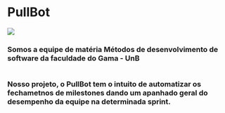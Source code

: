 # PullBot

![](https://github.com/fga-eps-mds/MDS-2020-2-G2/blob/GitHub-Pages/imagens/logo.png)

### Somos a equipe de matéria Métodos de desenvolvimento de software da faculdade do Gama - UnB
# 
### Nosso projeto, o PullBot tem o intuito de automatizar os fechametnos de milestones dando um apanhado geral do desempenho da equipe na determinada sprint.
